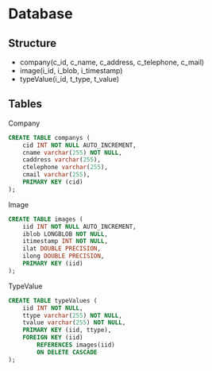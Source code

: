 # Database

## Structure

- company(c_id, c_name, c_address, c_telephone, c_mail)
- image(i_id, i_blob, i_timestamp)
- typeValue(i_id, t_type, t_value)

## Tables

Company

```sql
CREATE TABLE companys (
    cid INT NOT NULL AUTO_INCREMENT,
    cname varchar(255) NOT NULL,
    caddress varchar(255),
    ctelephone varchar(255),
    cmail varchar(255),
    PRIMARY KEY (cid)
); 
```

Image

```sql
CREATE TABLE images (
    iid INT NOT NULL AUTO_INCREMENT,
    iblob LONGBLOB NOT NULL,
    itimestamp INT NOT NULL,
    ilat DOUBLE PRECISION,
    ilong DOUBLE PRECISION,
    PRIMARY KEY (iid)
); 
```

TypeValue

```sql
CREATE TABLE typeValues (
    iid INT NOT NULL,
    ttype varchar(255) NOT NULL,
    tvalue varchar(255) NOT NULL,
    PRIMARY KEY (iid, ttype),
    FOREIGN KEY (iid)
        REFERENCES images(iid)
        ON DELETE CASCADE
);
```

